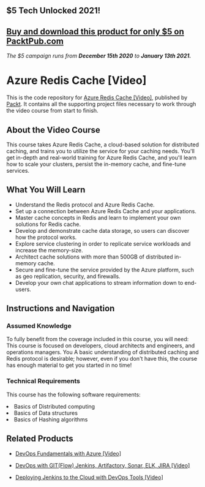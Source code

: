 ## $5 Tech Unlocked 2021!
[Buy and download this product for only $5 on PacktPub.com](https://www.packtpub.com/)
-----
*The $5 campaign         runs from __December 15th 2020__ to __January 13th 2021.__*

# Azure Redis Cache [Video]
This is the code repository for [Azure Redis Cache [Video]](https://www.packtpub.com/virtualization-and-cloud/azure-redis-cache-video?utm_source=github&utm_medium=repository&utm_campaign=9781789344332), published by [Packt](https://www.packtpub.com/?utm_source=github). It contains all the supporting project files necessary to work through the video course from start to finish.
## About the Video Course
This course takes Azure Redis Cache, a cloud-based solution for distributed caching, and trains you to utilize the service for your caching needs. You'll get in-depth and real-world training for Azure Redis Cache, and you'll learn how to scale your clusters, persist the in-memory cache, and fine-tune services.	

<H2>What You Will Learn</H2>
<DIV class=book-info-will-learn-text>
<UL>
<LI>Understand the Redis protocol and Azure Redis Cache. 
<LI>Set up a connection between Azure Redis Cache and your applications. 
<LI>Master cache concepts in Redis and learn to implement your own solutions for Redis cache. 
<LI>Develop and demonstrate cache data storage, so users can discover how the protocol works. 
<LI>Explore service clustering in order to replicate service workloads and increase the memory-size. 
<LI>Architect cache solutions with more than 500GB of distributed in-memory cache. 
<LI>Secure and fine-tune the service provided by the Azure platform, such as geo replication, security, and firewalls. 
<LI>Develop your own chat applications to stream information down to end-users. </LI></UL></DIV>

## Instructions and Navigation
### Assumed Knowledge
To fully benefit from the coverage included in this course, you will need:<br/>
This course is focused on developers, cloud architects and engineers, and operations managers. You A basic understanding of distributed caching and Redis protocol is desirable; however, even if you don't have this, the course has enough material to get you started in no time!
### Technical Requirements
This course has the following software requirements:<br/>
<LI>Basics of Distributed computing
<LI>Basics of Data structures
<LI>Basics of Hashing algorithms


## Related Products
* [DevOps Fundamentals with Azure [Video]](https://www.packtpub.com/networking-and-servers/devops-fundamentals-azure-video?utm_source=github&utm_medium=repository&utm_campaign=9781789610499)

* [DevOps with GIT(Flow) Jenkins, Artifactory, Sonar, ELK, JIRA [Video]](https://www.packtpub.com/application-development/devops-gitflow-jenkins-artifactory-sonar-elk-jira-video?utm_source=github&utm_medium=repository&utm_campaign=9781789618839)

* [Deploying Jenkins to the Cloud with DevOps Tools [Video]](https://www.packtpub.com/networking-and-servers/deploying-jenkins-cloud-devops-tools-video?utm_source=github&utm_medium=repository&utm_campaign=9781788839778)

